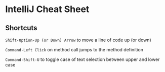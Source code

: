# IntelliJ Cheat Sheet

## Shortcuts
```Shift-Option-Up (or Down) Arrow``` to move a line of code up (or down)

```Command-Left Click``` on method call jumps to the method definition

```Command-Shift-U``` to toggle case of text selection between upper and lower case
